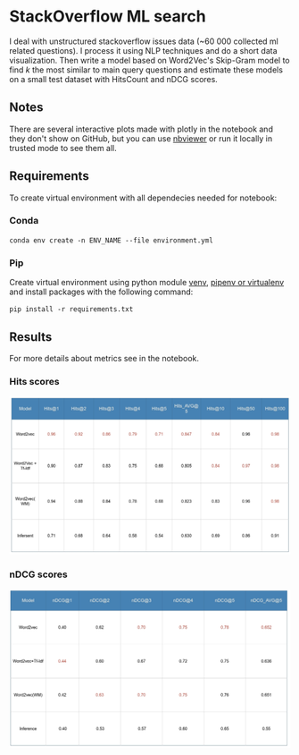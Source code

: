 # StackOverflow ML search

I deal with unstructured stackoverflow issues data (~60 000 collected ml related questions). I process it using NLP techniques and do a short data visualization. Then write a model based on Word2Vec's Skip-Gram model to find _k_ the most similar to main query questions and estimate these models on a small test dataset with HitsCount and nDCG scores.


## Notes
There are several interactive plots made with plotly in the notebook and they don't show on GitHub, but you can use [nbviewer](https://nbviewer.jupyter.org/github/SingularityUrBrain/stackoverflow-ml-search/blob/master/StackOverflowSearch.ipynb) or run it locally in trusted mode to see them all.
## Requirements
To create virtual environment with all dependecies needed for notebook:
### Conda
    conda env create -n ENV_NAME --file environment.yml

### Pip
Create virtual environment using python module [venv](https://docs.python.org/3/library/venv.html), [pipenv or virtualenv](https://docs.python-guide.org/dev/virtualenvs/)
and install packages with the following command:

    pip install -r requirements.txt

## Results
For more details about metrics see in the notebook.
### Hits scores
<img src="assets/hits.jpg" alt="hit_score">

### nDCG scores
<img src="assets/dcg.jpg" alt="dcg_score">
